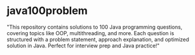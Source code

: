 # java100problem
"This repository contains solutions to 100 Java programming questions, covering topics like  OOP, multithreading, and more. Each question is structured with a problem statement, approach explanation, and optimized solution in Java. Perfect for interview prep and Java practice!"
